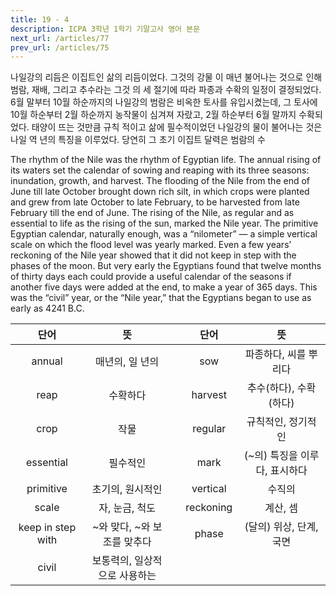 ```yaml
---
title: 19 - 4
description: ICPA 3학년 1학기 기말고사 영어 본문
next_url: /articles/77
prev_url: /articles/75
---
```


나일강의 리듬은 이집트인 삶의 리듬이었다. 그것의 강물 이 매년 불어나는 것으로 인해 범람, 재배, 그리고 추수라는 그것 의 세 절기에 따라 파종과 수확의 일정이 결정되었다. 6월 말부터 10월 하순까지의 나일강의 범람은 비옥한 토사를 유입시켰는데, 그 토사에 10월 하순부터 2월 하순까지 농작물이 심겨져 자랐고, 2월 하순부터 6월 말까지 수확되었다. 태양이 뜨는 것만큼 규칙 적이고 삶에 필수적이었던 나일강의 물이 불어나는 것은 나일 역 년의 특징을 이루었다. 당연히 그 초기 이집트 달력은 범람의 수

The rhythm of the Nile was the rhythm of Egyptian life. The annual rising of its waters set the calendar of sowing and reaping with its three seasons: inundation, growth, and harvest. The flooding of the Nile from the end of June till late October brought down rich silt, in which crops were planted and grew from late October to late February, to be harvested from late February till the end of June. The rising of the Nile, as regular and as essential to life as the rising of the sun, marked the Nile year. The primitive Egyptian calendar, naturally enough, was a “nilometer” — a simple vertical scale on which the flood level was yearly marked. Even a few years’ reckoning of the Nile year showed that it did not keep in step with the phases of the moon. But very early the Egyptians found that twelve months of thirty days each could provide a useful calendar of the seasons if another five days were added at the end, to make a year of 365 days. This was the “civil” year, or the “Nile year,” that the Egyptians began to use as early as 4241 B.C.

|단어|뜻| |단어|뜻|
|:--------------:|:------------------------------:|-|:--------------:|:------------------------------:|
|annual|매년의, 일 년의||sow|파종하다, 씨를 뿌리다|
|reap|수확하다||harvest|추수(하다), 수확(하다)|
|crop|작물||regular|규칙적인, 정기적인|
|essential|필수적인||mark|(~의) 특징을 이루다, 표시하다|
|primitive|초기의, 원시적인||vertical|수직의|
|scale|자, 눈금, 척도||reckoning|계산, 셈|
|keep in step with|~와 맞다, ~와 보조를 맞추다||phase|(달의) 위상, 단계, 국면|
|civil|보통력의, 일상적으로 사용하는||||
